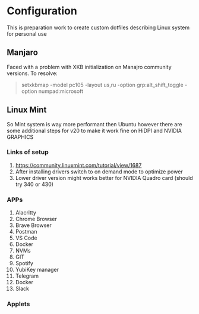 # Configuration
This is preparation work to create custom dotfiles describing Linux system for personal use

## Manjaro
Faced with a problem with XKB initialization on Manajro community versions. To resolve:
> setxkbmap -model pc105 -layout us,ru -option grp:alt_shift_toggle -option numpad:microsoft

## Linux Mint
So Mint system is way more performant then Ubuntu however there are some additional steps for v20 to make it work fine on HiDPI and NVIDIA GRAPHICS

### Links of setup

1. https://community.linuxmint.com/tutorial/view/1687
2. After installing drivers switch to on demand mode to optimize power
3. Lower driver version might works better for NVIDIA Quadro card (should try 340 or 430)

### APPs
1. Alacritty
2. Chrome Browser
3. Brave Browser
4. Postman
5. VS Code
6. Docker
7. NVMs
8. GIT
9. Spotify
10. YubiKey manager
11. Telegram
12. Docker
13. Slack

### Applets
